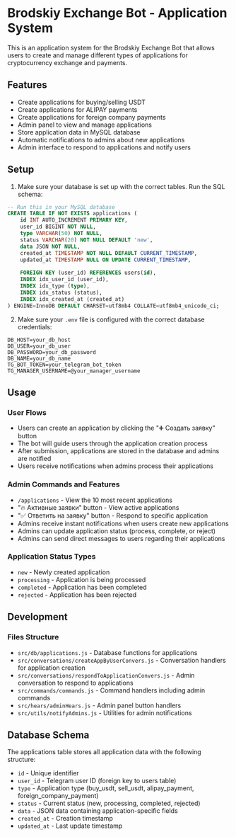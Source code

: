 # Brodskiy Exchange Bot - Application System

This is an application system for the Brodskiy Exchange Bot that allows users to create and manage different types of applications for cryptocurrency exchange and payments.

## Features

- Create applications for buying/selling USDT
- Create applications for ALIPAY payments
- Create applications for foreign company payments
- Admin panel to view and manage applications
- Store application data in MySQL database
- Automatic notifications to admins about new applications
- Admin interface to respond to applications and notify users

## Setup

1. Make sure your database is set up with the correct tables. Run the SQL schema:

```sql
-- Run this in your MySQL database
CREATE TABLE IF NOT EXISTS applications (
    id INT AUTO_INCREMENT PRIMARY KEY,
    user_id BIGINT NOT NULL,
    type VARCHAR(50) NOT NULL,
    status VARCHAR(20) NOT NULL DEFAULT 'new',
    data JSON NOT NULL,
    created_at TIMESTAMP NOT NULL DEFAULT CURRENT_TIMESTAMP,
    updated_at TIMESTAMP NULL ON UPDATE CURRENT_TIMESTAMP,
    
    FOREIGN KEY (user_id) REFERENCES users(id),
    INDEX idx_user_id (user_id),
    INDEX idx_type (type),
    INDEX idx_status (status),
    INDEX idx_created_at (created_at)
) ENGINE=InnoDB DEFAULT CHARSET=utf8mb4 COLLATE=utf8mb4_unicode_ci;
```

2. Make sure your `.env` file is configured with the correct database credentials:

```
DB_HOST=your_db_host
DB_USER=your_db_user
DB_PASSWORD=your_db_password
DB_NAME=your_db_name
TG_BOT_TOKEN=your_telegram_bot_token
TG_MANAGER_USERNAME=@your_manager_username
```

## Usage

### User Flows

- Users can create an application by clicking the "➕ Создать заявку" button
- The bot will guide users through the application creation process
- After submission, applications are stored in the database and admins are notified
- Users receive notifications when admins process their applications

### Admin Commands and Features

- `/applications` - View the 10 most recent applications
- "🔥 Активные заявки" button - View active applications 
- "✅ Ответить на заявку" button - Respond to specific application
- Admins receive instant notifications when users create new applications
- Admins can update application status (process, complete, or reject)
- Admins can send direct messages to users regarding their applications

### Application Status Types

- `new` - Newly created application
- `processing` - Application is being processed
- `completed` - Application has been completed
- `rejected` - Application has been rejected

## Development

### Files Structure

- `src/db/applications.js` - Database functions for applications
- `src/conversations/createAppByUserConvers.js` - Conversation handlers for application creation
- `src/conversations/respondToApplicationConvers.js` - Admin conversation to respond to applications
- `src/commands/commands.js` - Command handlers including admin commands
- `src/hears/adminHears.js` - Admin panel button handlers
- `src/utils/notifyAdmins.js` - Utilities for admin notifications

## Database Schema

The applications table stores all application data with the following structure:

- `id` - Unique identifier
- `user_id` - Telegram user ID (foreign key to users table)
- `type` - Application type (buy_usdt, sell_usdt, alipay_payment, foreign_company_payment)
- `status` - Current status (new, processing, completed, rejected)
- `data` - JSON data containing application-specific fields
- `created_at` - Creation timestamp
- `updated_at` - Last update timestamp 
